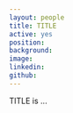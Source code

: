 ```yaml
---
layout: people
title: TITLE
active: yes
position: 
background: 
image: 
linkedin: 
github: 
---
```


TITLE is ...

